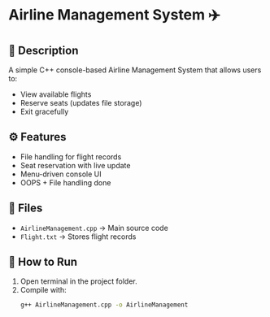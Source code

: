 # Airline Management System ✈️

## 📌 Description
A simple C++ console-based Airline Management System that allows users to:
- View available flights  
- Reserve seats (updates file storage)  
- Exit gracefully  

## ⚙️ Features
- File handling for flight records  
- Seat reservation with live update  
- Menu-driven console UI  
- OOPS + File handling done

## 📂 Files
- `AirlineManagement.cpp` → Main source code  
- `Flight.txt` → Stores flight records  

## 🚀 How to Run
1. Open terminal in the project folder.  
2. Compile with:
   ```bash
   g++ AirlineManagement.cpp -o AirlineManagement
